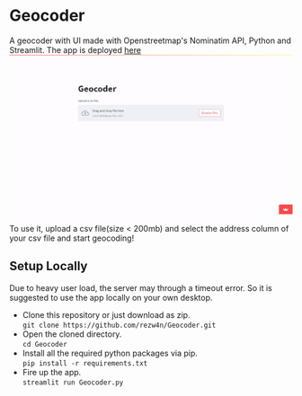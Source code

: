 # Geocoder
A geocoder with UI made with Openstreetmap's Nominatim API, Python and Streamlit.
The app is deployed [here](https://share.streamlit.io/rezw4n/geocoder/Geocoder.py)  
![Geocoder](https://raw.githubusercontent.com/rezw4n/Geocoder/master/Animation.gif "Geocoder")

To use it, upload a csv file(size < 200mb) and select the address column of your csv file and start geocoding!

## Setup Locally  
Due to heavy user load, the server may through a timeout error. So it is suggested to use the app locally on your own desktop.  
- Clone this repository or just download as zip.  
```git clone https://github.com/rezw4n/Geocoder.git```  
- Open the cloned directory.  
```cd Geocoder```  
- Install all the required python packages via pip.  
```pip install -r requirements.txt```  
- Fire up the app.  
```streamlit run Geocoder.py```
